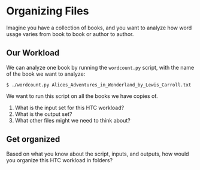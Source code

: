 # Organizing Files

Imagine you have a collection of books, and you want to analyze how word
usage varies from book to book or author to author. 

## Our Workload

We can analyze one book by running the `wordcount.py` script, with the 
name of the book we want to analyze: 

	$ ./wordcount.py Alices_Adventures_in_Wonderland_by_Lewis_Carroll.txt 

We want to run this script on all the books we have copies of. 

1. What is the input set for this HTC workload?
2. What is the output set?
3. What other files might we need to think about?

## Get organized

Based on what you know about the script, inputs, and outputs, how would 
you organize this HTC workload in folders? 

